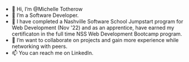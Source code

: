 - 👋 Hi, I’m @Michelle Totherow
- 👀 I’m a Software Developer.
- 🌱 I have completed a Nashville Software School Jumpstart program for Web Development (Nov '22) and as an apprentice, have earned my certificaton in the full time NSS Web Development Bootcamp program.
- 💞️ I’m want to collaborate on projects and gain more experience while networking with peers.
- 📫 You can reach me on LinkedIn.

<!---
thechelle13/thechelle13 is a ✨ special ✨ repository because its `README.md` (this file) appears on your GitHub profile.
You can click the Preview link to take a look at your changes.
--->
